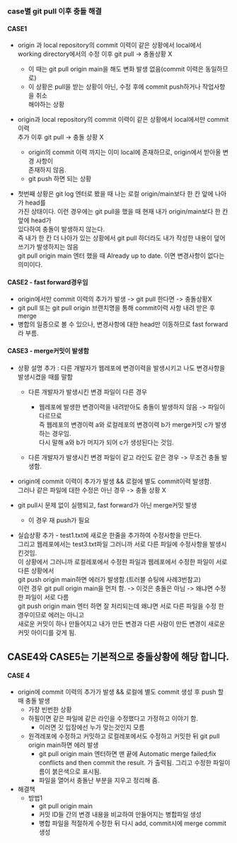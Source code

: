 ### case별 git pull 이후 충돌 해결
#### CASE1
* origin 과 local repository의 commit 이력이 같은 상황에서 local에서      
working directory에서의 수정 이후 git pull -> 충돌상황 X
    - 이 때는 git pull origin main을 해도 변화 발생 없음(commit 이력은 동일하므로)
    - 이 상황은 pull을 받는 상황이 아닌, 수정 후에 commit push하거나 작업사항을 취소     
    해야하는 상황
* origin과 local repository의 commit 이력이 같은 상황에서 local에서만 commit 이력     
추가 이후 git pull -> 충돌 상황 X
    - origin의 commit 이력 까지는 이미 local에 존재하므로, origin에서 받아올 변경 사항이     
    존재하지 않음.      
    - git push 하면 되는 상황      

* 첫번째 상황은 git log 엔터로 봤을 때 나는 로컬 origin/main보다 한 칸 앞에 나아가 head를     
가진 상태이다. 이런 경우에는 git pull을 했을 때 현재 내가 origin/main보다 한 칸 앞에 head가     
있다하여 충돌이 발생하지 않는다.     
즉 내가 한 칸 더 나아가 있는 상황에서 git pull 하더라도 내가 작성한 내용이 덮어쓰기가 발생하지는 않음     
git pull origin main 엔터 했을 때  Already up to date. 이면 변경사항이 없다는 의미이다.     

#### CASE2 - fast forward경우임 
* origin에서만 commit  이력의 추가가 발생 -> git pull 한다면  -> 충돌상황X     
* git pull 또는 git pull origin 브랜치명을 통해 commit이력 사항 내려 받은 후 merge     
* 병합의 일종으로 볼 수 있으나, 변경사항에 대한  head만 이동하므로 fast forward라 부름.     

#### CASE3 - merge커밋이 발생함  
* 상황 설명 추가 : 다른 개발자가 웹레포에 변경이력을 발생시키고 나도 변경사항을 발생시켰을 때를 말함     
    - 다른 개발자가 발생시킨 변경 파일이 다른 경우
        - 웹레포에 발생한 변경이력을 내려받아도 충돌이 발생하지 않음 -> 파일이 다르므로     
        즉 웹레포의 변경이력 a와 로컬레포의 변경이력 b가 merge커밋 c가 발생하는 경우임.      
        다시 말해 a와 b가 머지가 되어 c가 생성된다는 것임.      

    - 다른 개발자가 발생시킨 변경 파일이 같고 라인도 같은 경우 -> 무조건 충돌 발생함.     

* origin에 commit 이력이 추가가 발생 && 로컬에 별도 commit이력 발생함.      
그러나 같은 파일에 대한 수정은 아닌 경우 ->  충돌 상황 X
* git pull시 문제 없이 실행되고, fast forward가 아닌 merge커밋 발생     
    - 이 경우 재 push가 필요      

* 실습상황 추가 - test1.txt에 새로운 한줄을 추가하여 수정사항을 만든다.     
그리고 웹레포에서는 test3.txt파일 그러니까 서로 다른 파일에 수정사항을 발생시킨것임.     
이 상황에서 그러니까 로컬레포에서 수정한 파일과 웹레포에서 수정한 파일이 서로 다른 상황에서     
git push origin main하면 에러가 발생함.(트러블 슈팅에 사례3번참고)      
이런 경우 git pull origin main을 먼저 함. -> 이것은 충돌은 아님  -> 왜냐면 수정한 파일이 서로 다름      
git push origin main 엔터 하면 잘 처리되는데 왜냐면 서로 다른 파일을 수정 한 경우이므로 에러는 아니고      
새로운 커밋이 하나 만들어지고 내가 만든 변경과 다른 사람이 만든 변경이 새로운 커밋 아이디를 갖게 됨.      

## CASE4와 CASE5는 기본적으로 충돌상황에 해당 합니다.     

#### CASE 4
* origin에 commit 이력의 추가가 발생 && 로컬에 별도 commit 생성 후 push 할 때 충돌 발생     
    - 가장 빈번한 상황
    - 하필이면 같은 파일에 같은 라인을 수정했다고 가정하고 이야기 함.
        - 이러면 깃 입장에선 누가 맞는것인지 모름          
    - 원격레포에 수정하고 커밋하고 로컬레포에서도 수정하고 커밋한 뒤 git pull origin main하면 에러 
    발생     
        - git pull origin main 엔터하면  맨 끝에 Automatic merge failed;fix conflicts and     then commit the result. 가 출력됨.   그리고 수정한 파일이름이 붉은색으로 표시됨.
        - 파일을 열어서 충돌난  부분을 지우고 정리해 줌.      
* 해결책
    - 방법1 
        - git pull origin main
        - 커밋 ID들 간의 변경 내용을 비교하여 만들어지는 병합파일 생성
        - 병합 파일을 적절하게 수정한 뒤 다시 add, commit시에 merge commit 생성

